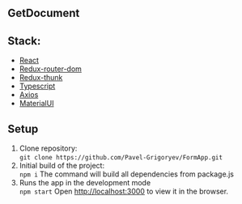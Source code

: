## GetDocument



## Stack:

- [React](https://reactjs.org/)
- [Redux-router-dom](https://reactrouter.com/en/main)
- [Redux-thunk](https://github.com/reduxjs/redux-thunk)
- [Typescript](https://www.typescriptlang.org/)
- [Axios](https://www.npmjs.com/package/axios)
- [MaterialUI](https://mui.com/)


## Setup

1. Clone repository:  
   `git clone https://github.com/Pavel-Grigoryev/FormApp.git`
2. Initial build of the project:  
   `npm i`    The command will build all dependencies from package.js
3. Runs the app in the development mode  
   `npm start`
   Open [http://localhost:3000](http://localhost:3000) to view it in the browser.

